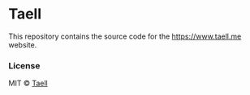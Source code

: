# Taell 

This repository contains the source code for the <https://www.taell.me> website.

### License

MIT © [Taell](https://www.taell.me)
